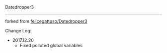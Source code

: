 Datedropper3

---

forked from [felicegattuso/Datedropper3](https://github.com/felicegattuso/Datedropper3)

Change Log:

- 2017.12.20
	- Fixed polluted global variables
